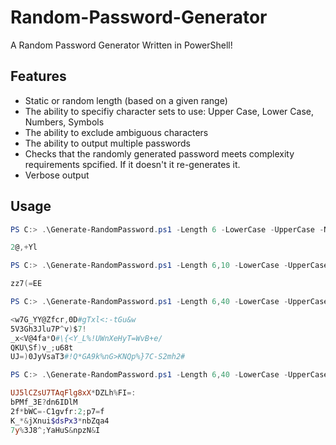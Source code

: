 # Random-Password-Generator
A Random Password Generator Written in PowerShell!

## Features
* Static or random length (based on a given range)
* The ability to specifiy character sets to use: Upper Case, Lower Case, Numbers, Symbols
* The ability to exclude ambiguous characters
* The ability to output multiple passwords
* Checks that the randomly generated password meets complexity requirements spcified. If it doesn't it re-generates it.
* Verbose output

## Usage
```PowerShell
PS C:> .\Generate-RandomPassword.ps1 -Length 6 -LowerCase -UpperCase -Numbers -Symbols

2@,+Yl
```

```PowerShell
PS C:> .\Generate-RandomPassword.ps1 -Length 6,10 -LowerCase -UpperCase -Numbers -Symbols

zz7(=EE
```

```PowerShell
PS C:> .\Generate-RandomPassword.ps1 -Length 6,40 -LowerCase -UpperCase -Numbers -Symbols -Count 5

<w7G_YY@Zfcr,0D#gTxl<:-tGu&w
5V3Gh3Jlu7P^v)$7!
_x<V@4fa*O#\{<Y_L%!UWnXeHyT=WvB+e/
QKU\Sf)v_;u68t
UJ=)0JyVsaT3#!Q*GA9k%nG>KNQp%}7C-S2mh2#
```

```PowerShell
PS C:> .\Generate-RandomPassword.ps1 -Length 6,40 -LowerCase -UpperCase -Numbers -Symbols -ExcludeAmbiguousCharacters -Count 5

UJ5lCZsU7TAqFlg8xX*DZLh%FI=:
bPMf_3E?dn6IDlM
2f*bWC=-C1gvfr:2;p7=f
K_*&jXnui$dsPx3*nbZqa4
7y%3J8^;YaHuS&npzN&I
```
